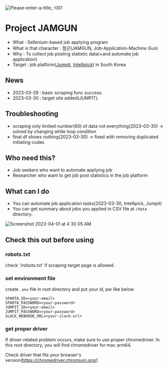 ![Please-enter-a-title_-001](https://user-images.githubusercontent.com/87453411/228857059-6f2f4c79-bacf-43e0-b6da-6bb58c26abd1.png)

# Project JAMGUN
- What : Sellenium-based job applying program
- What is that character : 잼군(JAMGUN, Job-Application-Machine Gun)
- Why : To collect job posting statistic data(+and automate job application)  
- Target : job platform([Jumpit](https://www.jumpit.co.kr/), [Intellipick](https://intellipick.spartacodingclub.kr/)) in South Korea

## News
- 2023-03-29 : basic scraping func success
- 2023-03-30 : target site added(JUMPIT).

## Troubleshooting
- scraping only limited number(60) of data not everything(2023-03-30) -> solved by changing while loop condition 
- final df shows nothing(2023-03-30) -> fixed with removing duplicated initiating codes

## Who need this?
- Job seekers who want to automate applying job
- Researcher who want to get job post statistics in the job platform

## What can I do
- You can automate job application tasks(2023-03-30, Intellipick, Jumpit)
- You can get summary about jobs you applied in CSV file at `/data` directory.

![Screenshot 2023-04-01 at 4 30 05 AM](https://user-images.githubusercontent.com/87453411/229212130-151fb54c-2ff8-480a-b936-ed6155032936.jpg)

## Check this out before using

### robots.txt
check '<target-website>/robots.txt' if scraping target page is allowed.

### set environment file
create `.env` file in root directory and put your id, pw like below.
```
SPARTA_ID=<your-email>
SPARTA_PASSWORD=<your-password>
JUMPIT_ID=<your-email>
JUMPIT_PASSWORD=<your-password>
SLACK_WEBHOOK_URL=<your-slack-url>
```

### get proper driver
If driver-related problem occurs, make sure to use proper chromedriver. In this root directory, you will find chromedriver for mac arm64.  

Check driver that fits your browser's version(https://chromedriver.chromium.org/)

